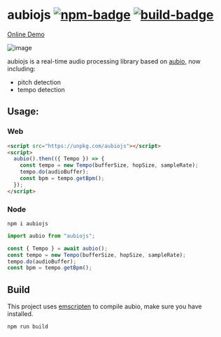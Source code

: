 # aubiojs [![npm-badge]][npm] [![build-badge]][build]

[Online Demo](https://yeonv.github.io/aubiojs/onset2.html)

![image](https://user-images.githubusercontent.com/28861537/156787061-2cf6db93-9a92-4b3e-8c9b-a89cbe900c17.png)


aubiojs is a real-time audio processing library based on [aubio](https://github.com/aubio/aubio), now including:

- pitch detection
- tempo detection

## Usage:

### Web

```html
<script src="https://unpkg.com/aubiojs"></script>
<script>
  aubio().then(({ Tempo }) => {
    const tempo = new Tempo(bufferSize, hopSize, sampleRate);
    tempo.do(audioBuffer);
    const bpm = tempo.getBpm();
  });
</script>
```

### Node

```
npm i aubiojs
```

```js
import aubio from "aubiojs";

const { Tempo } = await aubio();
const tempo = new Tempo(bufferSize, hopSize, sampleRate);
tempo.do(audioBuffer);
const bpm = tempo.getBpm();
```

## Build

This project uses [emscripten](https://github.com/kripken/emscripten) to compile aubio, make sure you have installed.

```
npm run build
```

[npm]: https://www.npmjs.com/package/aubiojs
[npm-badge]: https://img.shields.io/npm/v/aubiojs.svg
[build]: https://github.com/qiuxiang/aubiojs/actions/workflows/build.yml
[build-badge]: https://github.com/qiuxiang/aubiojs/actions/workflows/build.yml/badge.svg
